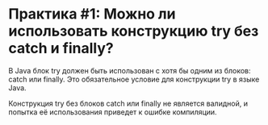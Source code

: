 # Практика #1: Можно ли использовать конструкцию try без catch и finally?

В Java блок try должен быть использован с хотя бы одним из блоков: catch или finally. Это обязательное условие для конструкции try в языке Java.

Конструкция try без блоков catch или finally не является валидной, и попытка её использования приведет к ошибке компиляции. 